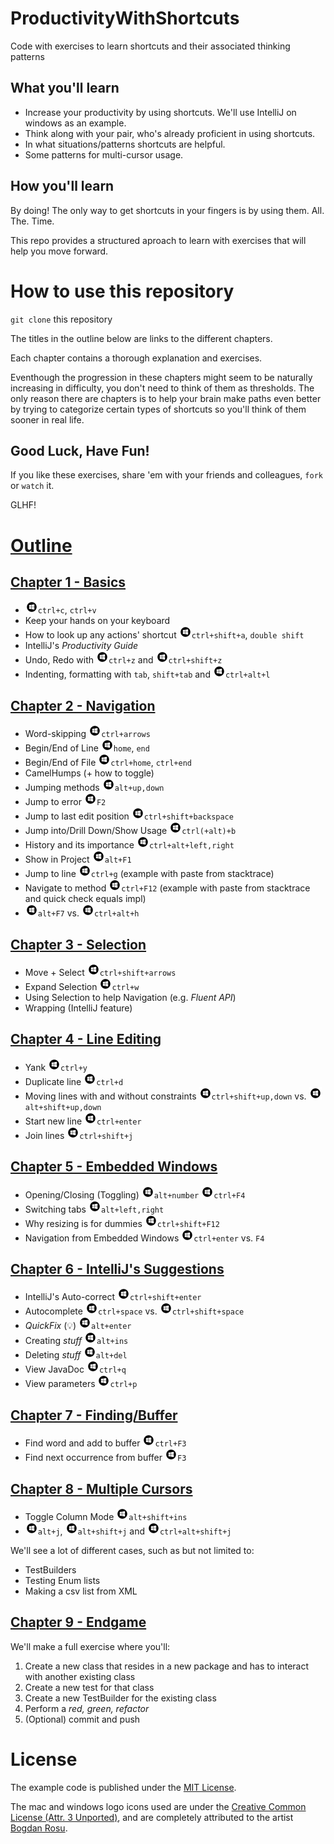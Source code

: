 # ProductivityWithShortcuts
Code with exercises to learn shortcuts and their associated thinking patterns

## What you'll learn
* Increase your productivity by using shortcuts. We'll use IntelliJ on windows as an example.
* Think along with your pair, who's already proficient in using shortcuts.
* In what situations/patterns shortcuts are helpful.
* Some patterns for multi-cursor usage.

## How you'll learn
By doing! The only way to get shortcuts in your fingers is by using them. All. The. Time.

This repo provides a structured aproach to learn with exercises that will help you move forward.

# How to use this repository
`git clone` this repository

The titles in the outline below are links to the different chapters.

Each chapter contains a thorough explanation and exercises. 

Eventhough the progression in these chapters might seem to be naturally increasing in difficulty, you don't need to think of them as thresholds.
The only reason there are chapters is to help your brain make paths even better by trying to categorize certain types of shortcuts so you'll think of them sooner in real life.

## Good Luck, Have Fun!
If you like these exercises, share 'em with your friends and colleagues, `fork` or `watch` it.

GLHF!

# [Outline](outline.md)

## [Chapter 1 - Basics](chapter1.md)
* ![Windows](icons/glyph-windows-20.png)`ctrl+c`, `ctrl+v`
* Keep your hands on your keyboard
* How to look up any actions' shortcut ![Windows](icons/glyph-windows-20.png)`ctrl+shift+a`, `double shift`
* IntelliJ's _Productivity Guide_
* Undo, Redo with ![Windows](icons/glyph-windows-20.png)`ctrl+z` and ![Windows](icons/glyph-windows-20.png)`ctrl+shift+z`
* Indenting, formatting with `tab`, `shift+tab` and ![Windows](icons/glyph-windows-20.png)`ctrl+alt+l`

## [Chapter 2 - Navigation](chapter2.md)
* Word-skipping ![Windows](icons/glyph-windows-20.png)`ctrl+arrows`
* Begin/End of Line ![Windows](icons/glyph-windows-20.png)`home`, `end`
* Begin/End of File ![Windows](icons/glyph-windows-20.png)`ctrl+home`, `ctrl+end`
* CamelHumps (+ how to toggle)
* Jumping methods ![Windows](icons/glyph-windows-20.png)`alt+up,down`
* Jump to error ![Windows](icons/glyph-windows-20.png)`F2`
* Jump to last edit position ![Windows](icons/glyph-windows-20.png)`ctrl+shift+backspace`
* Jump into/Drill Down/Show Usage ![Windows](icons/glyph-windows-20.png)`ctrl(+alt)+b`
* History and its importance ![Windows](icons/glyph-windows-20.png)`ctrl+alt+left,right`
* Show in Project ![Windows](icons/glyph-windows-20.png)`alt+F1`
* Jump to line ![Windows](icons/glyph-windows-20.png)`ctrl+g` (example with paste from stacktrace)
* Navigate to method ![Windows](icons/glyph-windows-20.png)`ctrl+F12` (example with paste from stacktrace and quick check equals impl)
* ![Windows](icons/glyph-windows-20.png)`alt+F7` vs. ![Windows](icons/glyph-windows-20.png)`ctrl+alt+h`

## [Chapter 3 - Selection](chapter3.md)
* Move + Select ![Windows](icons/glyph-windows-20.png)`ctrl+shift+arrows`
* Expand Selection ![Windows](icons/glyph-windows-20.png)`ctrl+w`
* Using Selection to help Navigation (e.g. _Fluent API_)
* Wrapping (IntelliJ feature)

## [Chapter 4 - Line Editing](chapter4.md)
* Yank ![Windows](icons/glyph-windows-20.png)`ctrl+y`
* Duplicate line ![Windows](icons/glyph-windows-20.png)`ctrl+d`
* Moving lines with and without constraints ![Windows](icons/glyph-windows-20.png)`ctrl+shift+up,down` vs. ![Windows](icons/glyph-windows-20.png)`alt+shift+up,down`
* Start new line ![Windows](icons/glyph-windows-20.png)`ctrl+enter`
* Join lines ![Windows](icons/glyph-windows-20.png)`ctrl+shift+j`

## [Chapter 5 - Embedded Windows](chapter5.md)
* Opening/Closing (Toggling) ![Windows](icons/glyph-windows-20.png)`alt+number` ![Windows](icons/glyph-windows-20.png)`ctrl+F4`
* Switching tabs ![Windows](icons/glyph-windows-20.png)`alt+left,right`
* Why resizing is for dummies ![Windows](icons/glyph-windows-20.png)`ctrl+shift+F12`
* Navigation from Embedded Windows ![Windows](icons/glyph-windows-20.png)`ctrl+enter` vs. `F4`

## [Chapter 6 - IntelliJ's Suggestions](chapter6.md)
* IntelliJ's Auto-correct ![Windows](icons/glyph-windows-20.png)`ctrl+shift+enter`
* Autocomplete ![Windows](icons/glyph-windows-20.png)`ctrl+space` vs. ![Windows](icons/glyph-windows-20.png)`ctrl+shift+space`
* _QuickFix_ (:bulb:) ![Windows](icons/glyph-windows-20.png)`alt+enter`
* Creating _stuff_ ![Windows](icons/glyph-windows-20.png)`alt+ins`
* Deleting _stuff_ ![Windows](icons/glyph-windows-20.png)`alt+del`
* View JavaDoc ![Windows](icons/glyph-windows-20.png)`ctrl+q`
* View parameters ![Windows](icons/glyph-windows-20.png)`ctrl+p`

## [Chapter 7 - Finding/Buffer](chapter7.md)
* Find word and add to buffer ![Windows](icons/glyph-windows-20.png)`ctrl+F3`
* Find next occurrence from buffer ![Windows](icons/glyph-windows-20.png)`F3`

## [Chapter 8 - Multiple Cursors](chapter8.md)
* Toggle Column Mode ![Windows](icons/glyph-windows-20.png)`alt+shift+ins`
* ![Windows](icons/glyph-windows-20.png)`alt+j`, ![Windows](icons/glyph-windows-20.png)`alt+shift+j` and ![Windows](icons/glyph-windows-20.png)`ctrl+alt+shift+j`

We'll see a lot of different cases, such as but not limited to:
* TestBuilders
* Testing Enum lists
* Making a csv list from XML

## [Chapter 9 - Endgame](chapter9.md)
We'll make a full exercise where you'll:

1. Create a new class that resides in a new package and has to interact with another existing class
2. Create a new test for that class
3. Create a new TestBuilder for the existing class
4. Perform a _red, green, refactor_
5. (Optional) commit and push

# License
The example code is published under the [MIT License](LICENSE.md).

The mac and windows logo icons used are under the [Creative Common License (Attr. 3 Unported)](http://creativecommons.org/licenses/by/3.0/), and are completely attributed to the artist [Bogdan Rosu](https://www.iconfinder.com/bogdanrosu).